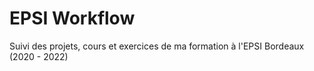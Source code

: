 # EPSI Workflow

Suivi des projets, cours et exercices de ma formation à l'EPSI Bordeaux (2020 - 2022)

